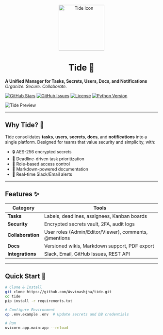 <p align="center">
  <img src="https://private-user-images.githubusercontent.com/189329691/440136742-add8bc28-ba63-45c6-b3d2-14c666d14e87.png?jwt=eyJhbGciOiJIUzI1NiIsInR5cCI6IkpXVCJ9.eyJpc3MiOiJnaXRodWIuY29tIiwiYXVkIjoicmF3LmdpdGh1YnVzZXJjb250ZW50LmNvbSIsImtleSI6ImtleTUiLCJleHAiOjE3NDYyOTgxNjAsIm5iZiI6MTc0NjI5Nzg2MCwicGF0aCI6Ii8xODkzMjk2OTEvNDQwMTM2NzQyLWFkZDhiYzI4LWJhNjMtNDVjNi1iM2QyLTE0YzY2NmQxNGU4Ny5wbmc_WC1BbXotQWxnb3JpdGhtPUFXUzQtSE1BQy1TSEEyNTYmWC1BbXotQ3JlZGVudGlhbD1BS0lBVkNPRFlMU0E1M1BRSzRaQSUyRjIwMjUwNTAzJTJGdXMtZWFzdC0xJTJGczMlMkZhd3M0X3JlcXVlc3QmWC1BbXotRGF0ZT0yMDI1MDUwM1QxODQ0MjBaJlgtQW16LUV4cGlyZXM9MzAwJlgtQW16LVNpZ25hdHVyZT1kMWM5NDQxNzZhMGVhMzQwZGFjMmMyNjE2ODVjMGY1ZTMyNzRhZWVjZjVhZDI4NDkzZmY2NWI3NDQ2ODI1OTE5JlgtQW16LVNpZ25lZEhlYWRlcnM9aG9zdCJ9.4XOPxlXpJBjCT9GGZUhJzx7TsC5iu--ovZmUMOEpI7k" width="150" alt="Tide Icon">
  <h1 align="center">Tide 🌊</h1>
</p>

**A Unified Manager for Tasks, Secrets, Users, Docs, and Notifications**  
*Organize. Secure. Collaborate.*

[![GitHub Stars](https://img.shields.io/github/stars/Avvinashjha/tide?style=for-the-badge&logo=github)](https://github.com/Avvinashjha/tide/stargazers)
[![GitHub Issues](https://img.shields.io/github/issues/Avvinashjha/tide?style=for-the-badge&logo=git)](https://github.com/Avvinashjha/tide/issues)
[![License](https://img.shields.io/github/license/Avvinashjha/tide?style=for-the-badge)](https://github.com/Avvinashjha/tide/blob/main/LICENSE)
[![Python Version](https://img.shields.io/badge/python-3.10%2B-blue?style=for-the-badge&logo=python)](https://python.org)

![Tide Preview](https://github.com/Avvinashjha/tide/blob/main/assets/tide-demo.gif)

---

## Why Tide? 🚩
Tide consolidates **tasks**, **users**, **secrets**, **docs**, and **notifications** into a single platform. Designed for teams that value security and simplicity, with:
- 🔒 AES-256 encrypted secrets
- 📅 Deadline-driven task prioritization
- 👥 Role-based access control
- 📜 Markdown-powered documentation
- 🔔 Real-time Slack/Email alerts

---

## Features ✨
| **Category**       | **Tools**                                                                 |
|---------------------|---------------------------------------------------------------------------|
| **Tasks**           | Labels, deadlines, assignees, Kanban boards                              |
| **Security**        | Encrypted secrets vault, 2FA, audit logs                                  |
| **Collaboration**   | User roles (Admin/Editor/Viewer), comments, @mentions                    |
| **Docs**            | Versioned wikis, Markdown support, PDF export                            |
| **Integrations**    | Slack, Email, GitHub Issues, REST API                                    |

---

## Quick Start 🚀
```bash
# Clone & Install
git clone https://github.com/Avvinashjha/tide.git
cd tide
pip install -r requirements.txt

# Configure Environment
cp .env.example .env  # Update secrets and DB credentials

# Run
uvicorn app.main:app --reload
```
